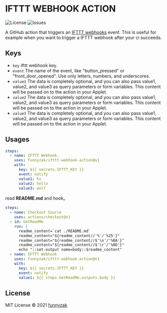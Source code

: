 # IFTTT WEBHOOK ACTION

![License][license-image]
![Issues][issues-image]

A GitHub action that triggers an [IFTTT webhooks](https://ifttt.com/maker_webhooks) event. This is useful for example when you want to trigger a IFTTT webhook after your ci succeeds.

## Keys

- `key` ifttt webhook key.
- `event` The name of the event, like "button_pressed" or "front_door_opened". Use only letters, numbers, and underscores.
- `value1` The data is completely optional, and you can also pass value1, value2, and value3 as query parameters or form variables. This content will be passed on to the action in your Applet.
- `value2` The data is completely optional, and you can also pass value1, value2, and value3 as query parameters or form variables. This content will be passed on to the action in your Applet.
- `value3` The data is completely optional, and you can also pass value1, value2, and value3 as query parameters or form variables. This content will be passed on to the action in your Applet.


## Usages

```yaml
steps:
  - name: IFTTT Webhook.
    uses: funnyzak/ifttt-webhook-action@v1
    with:
      key: ${{ secrets.IFTTT_KEY }}
      event: notify
      value1: hi
      value2: hello
      value3: wolf
```

read __README.md__ and hook。

```yaml
steps:
  - name: Checkout Source
    uses: actions/checkout@v1
  - id: GetReadMe
    run: |
      readme_content=`cat ./README.md`
      readme_content="${readme_content//'%'/'%25'}"
      readme_content="${readme_content//$'\n'/'%0A'}"
      readme_content="${readme_content//$'\r'/'%0D'}"
      echo "::set-output name=body::$readme_content"
  - name: IFTTT Webhook
    uses: funnyzak/ifttt-webhook-action@v1
    with:
      key: ${{ secrets.IFTTT_KEY }}
      event: notify
      value1: ${{ steps.GetReadMe.outputs.body }}
```

## License

MIT License © 2021 [funnyzak](https://github.com/funnyzak)

[license-image]: https://img.shields.io/static/v1?label=licence&message=MIT&color=Green
[issues-image]: https://img.shields.io/github/issues/funnyzak/jishida-action
